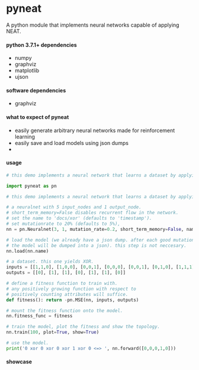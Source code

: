 # pyneat

A python module that implements neural networks capable of applying NEAT.

#### python 3.7.1+ dependencies
- numpy
- graphviz
- matplotlib
- ujson

#### software dependencies
- graphviz

#### what to expect of pyneat
- easily generate arbitrary neural networks made for reinforcement learning
- easily save and load models using json dumps
- 

#### usage
```python
# this demo implements a neural network that learns a dataset by applying NEAT.

import pyneat as pn

# this demo implements a neural network that learns a dataset by applying NEAT.

# a neuralnet with 5 input_nodes and 1 output_node.
# short_term_memory=False disables recurrent flow in the network.
# set the name to 'docs/xor' (defaults to 'timestamp').
# set mutationrate to 20% (defaults to 5%),
nn = pn.Neuralnet(3, 1, mutation_rate=0.2, short_term_memory=False, name='docs/xor')

# load the model (we already have a json dump. after each good mutation,
# the model will be dumped into a json). this step is not neccesary.
nn.load(nn.name)

# a dataset. this one yields XOR.
inputs = [[1,1,0], [1,0,0], [0,0,1], [0,0,0], [0,0,1], [0,1,0], [1,1,1]]
outputs = [[0], [1], [1], [0], [1], [1], [0]]

# define a fitness function to train with.
# any positively growing function with respect to
# positively counting attributes will suffice.
def fitness(): return -pn.MSE(nn, inputs, outputs)

# mount the fitness function onto the model.
nn.fitness_func = fitness

# train the model, plot the fitness and show the topology.
nn.train(100, plot=True, show=True)

# use the model.
print('0 xor 0 xor 0 xor 1 xor 0 <=> ', nn.forward([0,0,0,1,0]))
```

#### showcase
